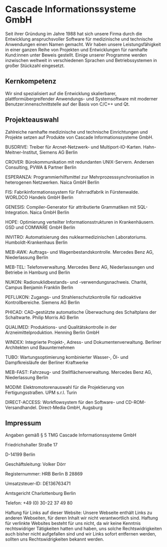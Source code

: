 # Cascade Informationssysteme GmbH

Seit ihrer Gründung im Jahre 1988 hat sich unsere Firma durch die Entwicklung anspruchsvoller Software für medizinische und technische Anwendungen einen Namen gemacht. Wir haben unsere Leistungsfähigkeit in einer ganzen Reihe von Projekten und Entwicklungen für namhafte Kund:innen unter Beweis gestellt. Einige unserer Programme werden inzwischen weltweit in verschiedenen Sprachen und Betriebssystemen in großer Stückzahl eingesetzt.

## Kernkompetenz

Wir sind spezialisiert auf die Entwicklung skalierbarer, plattformübergreifender Anwendungs- und Systemsoftware mit moderner Benutzer:innenschnittstelle auf der Basis von C/C++ und Qt.

## Projekteauswahl

Zahlreiche namhafte medizinische und technische Einrichtungen und Projekte setzen auf Produkte von Cascade Informationssysteme GmbH.

BUSDRIVE: Treiber für Arcnet-Netzwerk- und Multiport-IO-Karten. Hahn-Meitner-Institut, Siemens AG Berlin

CROVER: Bürokommunikation mit redundanten UNIX-Servern. Andersen Consulting, PVWA & Partner Berlin

ESPERANZA: Programmierhilfsmittel zur Mehrprozesssynchronisation in heterogenen Netzwerken. Naica GmbH Berlin

FIS: Fabrikinformationssystem für Fahrradfabrik in Fürstenwalde. WORLDCO Handels GmbH Berlin

GENESIS: Compiler-Generator für attributierte Grammatiken mit SQL-Integration. Naica GmbH Berlin

HOPE: Optimierung verteilter Informationsstrukturen in Krankenhäusern. GSD und COMWARE GmbH Berlin

INVITRO: Automatisierung des nuklearmedizinischen
Laboratoriums. Humboldt-Krankenhaus Berlin

MEB-AWK: Auftrags- und Wagenbestandskontrolle. Mercedes Benz AG, Niederlassung Berlin

MEB-TEL: Telefonverwaltung. Mercedes Benz AG, Niederlassungen und Betriebe in Hamburg und Berlin

NUKON: Radionuklidbestands- und -verwendungsnachweis. Charité, Campus Benjamin Franklin Berlin

PEFLUKON: Zugangs- und Strahlenschutzkontrolle für radioaktive Kontrollbereiche. Siemens AG Berlin

PHICAD: CAD-gestützte automatische Überwachung des Schaltplans der Schaltwarte. Philip Morris AG Berlin

QUALIMED: Produktions- und Qualitätskontrolle in der Arzneimittelproduktion. Henning Berlin GmbH

WINDEX: Integrierte Projekt-, Adress- und Dokumentenverwaltung.
Berliner Architekten und Bauunternehmen

TUBO: Wartungsoptimierung kombinierter Wasser-, Öl- und Dampfkreisläufe der Berliner Kraftwerke

MEB-FAST: Fahrzeug- und Stellflächenverwaltung. Mercedes Benz AG, Niederlassung Berlin

MODIM: Elektromotorenauswahl für die Projektierung von Fertigungsstraßen. UPM s.r.l. Turin

DIRECT-ACCESS: Workflowsystem für den Software- und CD-ROM-Versandhandel. Direct-Media GmbH, Augsburg

## Impressum

Angaben gemäß § 5 TMG Cascade Informationssysteme GmbH

Friedrichshaller Straße 17

D-14199 Berlin

Geschäftsleitung: Volker Dörr

Registernummer: HRB Berlin B 28869

Umsatzsteuer-ID: DE136763471

Amtsgericht Charlottenburg Berlin

Telefon: +49 (0) 30-22 37 49 80

Haftung für Links auf dieser Website: Unsere Webseite enthält Links zu anderen Webseiten, für deren Inhalt wir nicht verantwortlich sind. Haftung für verlinkte Websites besteht für uns nicht, da wir keine Kenntnis rechtswidriger Tätigkeiten hatten und haben, uns solche Rechtswidrigkeiten auch bisher nicht aufgefallen sind und wir Links sofort entfernen werden, sollten uns Rechtswidrigkeiten bekannt werden.
